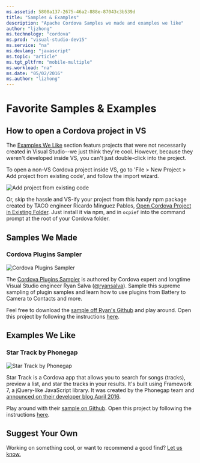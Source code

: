 ```yaml
---
ms.assetid: 5808a137-2675-46a2-888e-87043c3b539d
title: "Samples & Examples"
description: "Apache Cordova Samples we made and examples we like"
author: "ljzhong"
ms.technology: "cordova"
ms.prod: "visual-studio-dev15"
ms.service: "na"
ms.devlang: "javascript"
ms.topic: "article"
ms.tgt_pltfrm: "mobile-multiple"
ms.workload: "na"
ms.date: "05/02/2016"
ms.author: "lizhong"
---
```



# Favorite Samples & Examples

## How to open a Cordova project in VS

The [Examples We Like](#examples-we-like/) section featurs projects that were not necessarily created in Visual Studio--we just think they're cool. However, because they weren't developed inside VS, you can't just double-click into the project.

To open a non-VS Cordova project inside VS, go to 'File > New Project > Add project from existing code', and follow the import wizard.

![Add project from existing code](media/cordova-samples/existing_code.png)

Or, skip the hassle and VS-ify your project from this handy npm package created by TACO engineer Ricardo Minguez Pablos, [Open Cordova Project in Existing Folder](https://www.npmjs.com/package/ocpief). Just install it via npm, and in ```ocpief``` into the command prompt at the root of your Cordova folder.

## Samples We Made
### Cordova Plugins Sampler

![Cordova Plugins Sampler](media/cordova-samples/plugin-sample.png)

The [Cordova Plugins Sampler](https://github.com/ryanjsalva/cordova-simulate-tests) is authored by Cordova expert and longtime Visual Studio engineer Ryan Salva ([@ryansalva](https://twitter.com/ryanjsalva)). Sample this supreme sampling of plugin samples and learn how to use plugins from Battery to Camera to Contacts and more.

Feel free to download the [sample off Ryan's Github](https://github.com/ryanjsalva/cordova-simulate-tests) and play around. Open this project by following the instructions [here](#how-to-open-a-cordova-project-in-vs/).

## Examples We Like

### Star Track by Phonegap

![Star Track by Phonegap](media/cordova-samples/startrack.png)

Star Track is a Cordova app that allows you to search for songs (tracks), preview a list, and star the tracks in your results. It's built using Framework 7, a jQuery-like JavaScript library. It was created by the Phonegap team and [announced on their developer blog April 2016](http://phonegap.com/blog/2016/04/21/introducing-star-track-by-phonegap/).

Play around with their [sample on Github](https://github.com/phonegap/phonegap-app-star-track). Open this project by following the instructions [here](#how-to-open-a-cordova-project-in-vs/).

## Suggest Your Own

Working on something cool, or want to recommend a good find? [Let us know.](mailto:vstacodocs@microsoft.com)
